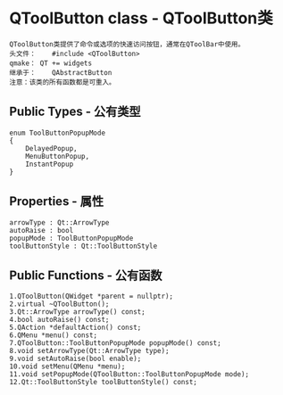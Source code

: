 # QToolButton class - QToolButton类
	QToolButton类提供了命令或选项的快速访问按钮，通常在QToolBar中使用。
	头文件：	#include <QToolButton> 
	qmake： QT += widgets
	继承于：	QAbstractButton
	注意：该类的所有函数都是可重入。
## Public Types - 公有类型
	enum ToolButtonPopupMode 
	{ 
		DelayedPopup, 
		MenuButtonPopup, 
		InstantPopup 
	}
## Properties - 属性	
	arrowType : Qt::ArrowType
	autoRaise : bool
	popupMode : ToolButtonPopupMode
	toolButtonStyle : Qt::ToolButtonStyle 	
## Public Functions - 公有函数
	1.QToolButton(QWidget *parent = nullptr);
	2.virtual ~QToolButton();
	3.Qt::ArrowType arrowType() const;
	4.bool autoRaise() const;
	5.QAction *defaultAction() const;
	6.QMenu *menu() const;
	7.QToolButton::ToolButtonPopupMode popupMode() const;
	8.void setArrowType(Qt::ArrowType type);
	9.void setAutoRaise(bool enable);
	10.void setMenu(QMenu *menu);
	11.void setPopupMode(QToolButton::ToolButtonPopupMode mode);
	12.Qt::ToolButtonStyle toolButtonStyle() const;
